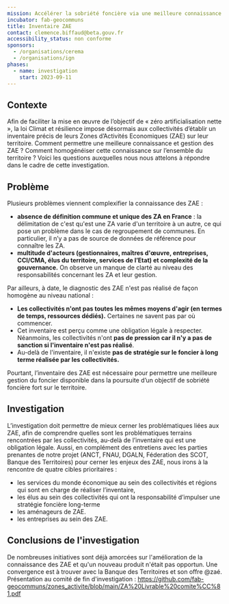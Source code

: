 ```yaml
---
mission: Accélérer la sobriété foncière via une meilleure connaissance des ZAE
incubator: fab-geocommuns
title: Inventaire ZAE
contact: clemence.biffaud@beta.gouv.fr
accessibility_status: non conforme
sponsors:
  - /organisations/cerema
  - /organisations/ign
phases:
  - name: investigation
    start: 2023-09-11
---
```

## Contexte

Afin de faciliter la mise en œuvre de l’objectif de « zéro artificialisation nette », la loi Climat et résilience impose désormais aux collectivités d’établir un inventaire précis de leurs Zones d’Activités Economiques (ZAE) sur leur territoire. 
Comment permettre une meilleure connaissance et gestion des ZAE ?
Comment homogénéiser cette connaissance sur l’ensemble du territoire ?
Voici les questions auxquelles nous nous attelons à répondre dans le cadre de cette investigation.

## Problème

Plusieurs problèmes viennent complexifier la connaissance des ZAE : 
* **absence de définition commune et unique des ZA en France** : la délimitation de c'est qu'est une ZA varie d'un territoire à un autre, ce qui pose un problème dans le cas de regroupement de communes. En particulier, il n’y a pas de source de données de référence pour connaître les ZA. 
* **multitude d'acteurs (gestionnaires, maîtres d'œuvre, entreprises, CCI/CMA, élus du territoire, services de l’Etat) et complexité de la gouvernance.** On observe un manque de clarté au niveau des responsabilités concernant les ZA et leur gestion.


Par ailleurs, à date, le diagnostic des ZAE n'est pas réalisé de façon homogène au niveau national : 

* **Les collectivités n'ont pas toutes les mêmes moyens d'agir (en termes de temps, ressources dédiés).** Certaines ne savent pas par où commencer.
* Cet inventaire est perçu comme une obligation légale à respecter. Néanmoins, les collectivités n'ont **pas de pression car il n'y a pas de sanction si l'inventaire n'est pas réalisé**.
*  Au-delà de l'inventaire, il n'existe **pas de stratégie sur le foncier à long terme réalisée par les collectivités.**

Pourtant, l’inventaire des ZAE est nécessaire pour permettre une meilleure gestion du foncier disponible dans la poursuite d’un objectif de sobriété foncière fort  sur le territoire.

## Investigation

L’investigation doit permettre de mieux cerner les problématiques liées aux ZAE, afin de comprendre quelles sont les problématiques terrains rencontrées par les collectivités, au-delà de l’inventaire qui est une obligation légale.
Aussi, en complément des entretiens avec les parties prenantes de notre projet (ANCT, FNAU, DGALN, Féderation des SCOT, Banque des Territoires) pour cerner les enjeux des ZAE, nous irons à la rencontre de quatre cibles prioritaires :
* les services du monde économique au sein des collectivités et régions qui sont en charge de réaliser l’inventaire,
* les élus au sein des collectivités qui ont la responsabilité d’impulser une stratégie foncière long-terme
* les aménageurs de ZAE.
* les entreprises au sein des ZAE.

## Conclusions de l'investigation
De nombreuses initiatives sont déjà amorcées sur l'amélioration de la connaissance des ZAE et qu'un nouveau produit n'était pas opportun. Une convergence est à trouver avec la Banque des Territoires et son offre @zaé.
Présentation au comité de fin d'investigation : https://github.com/fab-geocommuns/zones_activite/blob/main/ZA%20Livrable%20comite%CC%81.pdf 

